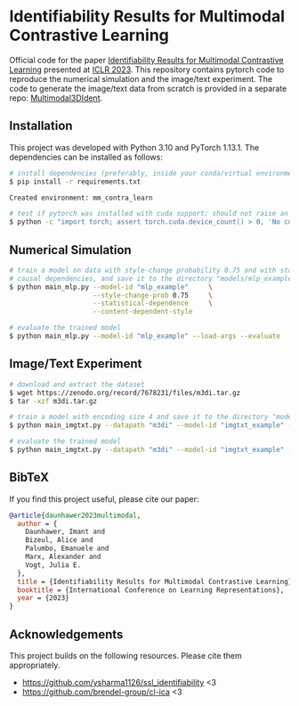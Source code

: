 # Identifiability Results for Multimodal Contrastive Learning

Official code for the paper [Identifiability Results for Multimodal
Contrastive Learning](https://arxiv.org/abs/2303.09166) presented at
[ICLR 2023](https://iclr.cc/Conferences/2023). This repository contains
pytorch code to reproduce the numerical simulation and the image/text
experiment. The code to generate the image/text data from scratch is provided
in a separate repo: [Multimodal3DIdent](https://github.com/imantdaunhawer/Multimodal3DIdent).

## Installation

This project was developed with Python 3.10 and PyTorch 1.13.1. The
dependencies can be installed as follows:

```bash
# install dependencies (preferably, inside your conda/virtual environment)
$ pip install -r requirements.txt

Created environment: mm_contra_learn

# test if pytorch was installed with cuda support; should not raise an error
$ python -c "import torch; assert torch.cuda.device_count() > 0, 'No cuda support'"
```

## Numerical Simulation

```bash
# train a model on data with style-change probability 0.75 and with statistical and 
# causal dependencies, and save it to the directory "models/mlp_example"
$ python main_mlp.py --model-id "mlp_example"     \
                     --style-change-prob 0.75     \
                     --statistical-dependence     \
                     --content-dependent-style

# evaluate the trained model
$ python main_mlp.py --model-id "mlp_example" --load-args --evaluate
```

## Image/Text Experiment

```bash
# download and extract the dataset
$ wget https://zenodo.org/record/7678231/files/m3di.tar.gz
$ tar -xzf m3di.tar.gz

# train a model with encoding size 4 and save it to the directory "models/imgtxt_example"
$ python main_imgtxt.py --datapath "m3di" --model-id "imgtxt_example" --encoding-size 4

# evaluate the trained model
$ python main_imgtxt.py --datapath "m3di" --model-id "imgtxt_example" --load-args --evaluate
```

## BibTeX
If you find this project useful, please cite our paper:

```bibtex
@article{daunhawer2023multimodal,
  author = {
    Daunhawer, Imant and
    Bizeul, Alice and
    Palumbo, Emanuele and
    Marx, Alexander and
    Vogt, Julia E.
  },
  title = {Identifiability Results for Multimodal Contrastive Learning},
  booktitle = {International Conference on Learning Representations},
  year = {2023}
}
```

## Acknowledgements

This project builds on the following resources. Please cite them appropriately.
- https://github.com/ysharma1126/ssl_identifiability <3
- https://github.com/brendel-group/cl-ica <3

